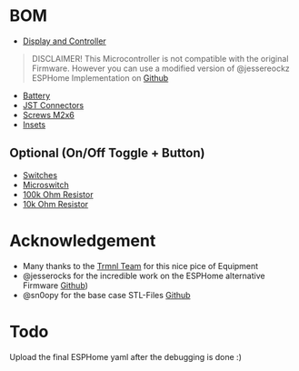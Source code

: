 # BOM
- [Display and Controller](https://www.amazon.de/Waveshare-Electronic-Interface-Bluetooth-Raspberry/dp/B07MB7SVHQ)
> DISCLAIMER! This Microcontroller is not compatible with the original Firmware. However you can use a modified version of @jessereockz ESPHome Implementation on [Github](https://github.com/jesserockz/esphome-trmnl/)
- [Battery](https://www.amazon.de/dp/B08FDP59WD)
- [JST Connectors](https://www.amazon.de/dp/B07VYR7J49)
- [Screws M2x6](https://www.amazon.de/dp/B0CQ264DRG)
- [Insets](https://www.amazon.de/dp/B0CNKH7N16)

## Optional (On/Off Toggle + Button)
- [Switches](https://www.amazon.de/dp/B09TVFF6KW)
- [Microswitch](https://www.amazon.de/gp/product/B088LZD9RX)
- [100k Ohm Resistor](https://www.amazon.de/Innfeeltech-Toleranz-Widerstand-Projekt-Experimente/dp/B0CL6LTDZ5)
- [10k Ohm Resistor](https://www.amazon.de/Innfeeltech-Toleranz-Widerstand-Projekt-Experimente/dp/B0CL6NGWQY)

# Acknowledgement
- Many thanks to the [Trmnl Team](https://usetrmnl.com) for this nice pice of Equipment
- @jesserocks for the incredible work on the ESPHome alternative Firmware [Github](https://github.com/jesserockz/esphome-trmnl/))
- @sn0opy for the base case STL-Files [Github](https://github.com/sn0opy/openscad-screen-case)

# Todo
Upload the final ESPHome yaml after the debugging is done :)